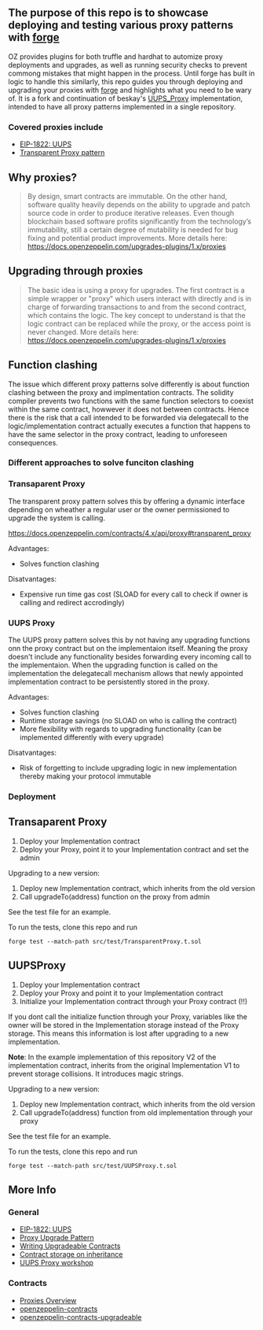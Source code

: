 ## The purpose of this repo is to showcase deploying and testing various proxy patterns with [forge](https://github.com/foundry-rs/foundry/tree/master/forge)

OZ provides plugins for both truffle and hardhat to automize proxy deployments and upgrades, as well as running security checks to prevent commong mistakes that might happen in the process. Until forge has built in logic to handle this similarly, this repo guides you through deploying and upgrading your proxies with [forge](https://github.com/foundry-rs/foundry/tree/master/forge) and highlights what you need to be wary of. It is a fork and continuation of beskay's [UUPS_Proxy](https://github.com/beskay/UUPS_Proxy) implementation, intended to have all proxy patterns implemented in a single repository.

### Covered proxies include

- [EIP-1822: UUPS](https://eips.ethereum.org/EIPS/eip-1822)
- [Transparent Proxy pattern](https://blog.openzeppelin.com/the-transparent-proxy-pattern/)

## Why proxies?

> By design, smart contracts are immutable. On the other hand, software quality heavily depends on the ability to upgrade and patch source code in order to produce iterative releases. Even though blockchain based software profits significantly from the technology’s immutability, still a certain degree of mutability is needed for bug fixing and potential product improvements. More details here: https://docs.openzeppelin.com/upgrades-plugins/1.x/proxies

## Upgrading through proxies

> The basic idea is using a proxy for upgrades. The first contract is a simple wrapper or "proxy" which users interact with directly and is in charge of forwarding transactions to and from the second contract, which contains the logic. The key concept to understand is that the logic contract can be replaced while the proxy, or the access point is never changed. More details here: https://docs.openzeppelin.com/upgrades-plugins/1.x/proxies

## Function clashing

The issue which different proxy patterns solve differently is about function clashing between the proxy and implmentation contracts. The solidity compiler prevents two functions with the same function selectors to coexist within the same contract, howwever it does not between contracts. Hence there is the risk that a call intended to be forwarded via delegatecall to the logic/implementation contract actually executes a function that happens to have the same selector in the proxy contract, leading to unforeseen consequences.

### Different approaches to solve funciton clashing

### Transaparent Proxy

The transparent proxy pattern solves this by offering a dynamic interface depending on wheather a regular user or the owner permissioned to upgrade the system is calling.

https://docs.openzeppelin.com/contracts/4.x/api/proxy#transparent_proxy

Advantages:

- Solves function clashing

Disatvantages:

- Expensive run time gas cost (SLOAD for every call to check if owner is calling and redirect accrodingly)

### UUPS Proxy

The UUPS proxy pattern solves this by not having any upgrading functions onn the proxy contract but on the implementaion itself. Meaning the proxy doesn't include any functionality besides forwarding every incoming call to the implementaion. When the upgrading function is called on the implementation the delegatecall mechanism allows that newly appointed implementation contract to be persistently stored in the proxy.

Advantages:

- Solves function clashing
- Runtime storage savings (no SLOAD on who is calling the contract)
- More flexibility with regards to upgrading functionality (can be implemented differently with every upgrade)

Disatvantages:

- Risk of forgetting to include upgrading logic in new implementation thereby making your protocol immutable

### Deployment

## Transaparent Proxy

1. Deploy your Implementation contract
2. Deploy your Proxy, point it to your Implementation contract and set the admin

Upgrading to a new version:

1. Deploy new Implementation contract, which inherits from the old version
2. Call upgradeTo(address) function on the proxy from admin

See the test file for an example.

To run the tests, clone this repo and run

```
forge test --match-path src/test/TransparentProxy.t.sol
```

## UUPSProxy

1. Deploy your Implementation contract
2. Deploy your Proxy and point it to your Implementation contract
3. Initialize your Implementation contract through your Proxy contract (!!)

If you dont call the initialize function through your Proxy, variables like the owner will be stored in the Implementation storage instead of the Proxy storage. This means this information is lost after upgrading to a new implementation.

**Note**: In the example implementation of this repository V2 of the implementation contract, inherits from the original Implementation V1 to prevent storage collisions. It introduces magic strings.

Upgrading to a new version:

1. Deploy new Implementation contract, which inherits from the old version
2. Call upgradeTo(address) function from old implementation through your proxy

See the test file for an example.

To run the tests, clone this repo and run

```
forge test --match-path src/test/UUPSProxy.t.sol
```

## More Info

### General

- [EIP-1822: UUPS](https://eips.ethereum.org/EIPS/eip-1822)
- [Proxy Upgrade Pattern](https://docs.openzeppelin.com/upgrades-plugins/1.x/proxies)
- [Writing Upgradeable Contracts](https://docs.openzeppelin.com/upgrades-plugins/1.x/writing-upgradeable)
- [Contract storage on inheritance](https://forum.openzeppelin.com/t/what-happens-with-contract-storage-on-contract-inheritance/677)
- [UUPS Proxy workshop](https://blog.openzeppelin.com/workshop-recap-deploying-more-efficient-upgradeable-contracts/)

### Contracts

- [Proxies Overview](https://docs.openzeppelin.com/contracts/3.x/api/proxy#UpgradeableProxy)
- [openzeppelin-contracts](https://github.com/OpenZeppelin/openzeppelin-contracts/tree/master/contracts)
- [openzeppelin-contracts-upgradeable](https://github.com/OpenZeppelin/openzeppelin-contracts-upgradeable/tree/master/contracts)
